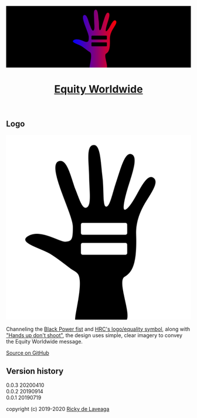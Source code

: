 <center><img src="equityworldwide-1500x500.png"><br /><h1><a href="https://github.com/rdela/equityworldwide">Equity Worldwide</a></h1></center><br />

## Logo

![Equity Worldwide](equityworldwide.svg)

Channeling the [Black Power fist](https://en.wikipedia.org/wiki/Raised_fist) and [HRC's logo/equality symbol](https://www.hrc.org/hrc-story/about-our-logo), along with ["Hands up don't shoot"](https://en.wikipedia.org/wiki/Hands_up,_don%27t_shoot), the design uses simple, clear imagery to convey the Equity Worldwide message.

[Source on GitHub](https://github.com/rdela/equityworldwide)

## Version history

0.0.3 20200410<br />
0.0.2 20190914<br />
0.0.1 20190719

copyright (c) 2019-2020 [Ricky de Laveaga](https://rdela.com/)
